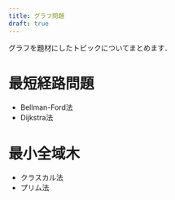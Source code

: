 ```yaml
---
title: グラフ問題
draft: true
---
```


グラフを題材にしたトピックについてまとめます．

# 最短経路問題
- Bellman-Ford法
- Dijkstra法

# 最小全域木
- クラスカル法
- プリム法